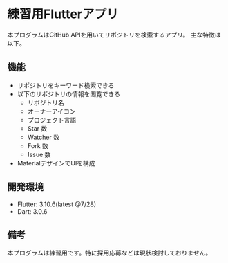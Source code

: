 # 練習用Flutterアプリ

本プログラムはGitHub APIを用いてリポジトリを検索するアプリ。
主な特徴は以下。

## 機能
* リポジトリをキーワード検索できる
* 以下のリポジトリの情報を閲覧できる
  * リポジトリ名
  * オーナーアイコン
  * プロジェクト言語
  * Star 数
  * Watcher 数
  * Fork 数
  * Issue 数
* MaterialデザインでUIを構成

## 開発環境

* Flutter: 3.10.6(latest @7/28)
* Dart: 3.0.6

## 備考

本プログラムは練習用です。特に採用応募などは現状検討しておりません。